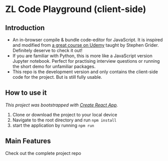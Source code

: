 # ZL Code Playground (client-side)

## Introduction

- An in-browser compile & bundle code-editor for JavaScript.
  It is inspired and modified from [a great course on Udemy](https://www.udemy.com/course/react-and-typescript-build-a-portfolio-project/) taught by Stephen Grider. Definitely deserve to check it out!
- If you are familiar with Python, this is more like a JavaScript version Jupyter notebook. Perfect for practising interview questions or running the short demo for unfamiliar packages.
- This repo is the development version and only contains the client-side code for the project. But is still fully usable.

## How to use it

_This project was bootstrapped with [Create React App](https://github.com/facebook/create-react-app)._

1. Clone or download the project to your local device
2. Navigate to the root directory and run `npm install`
3. start the application by running `npm run `

## Main Features

Check out the complete project repo
